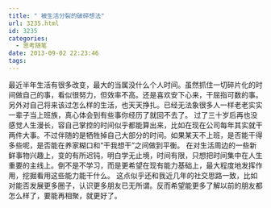 ```yaml
---
title: " 被生活分裂的破碎想法"
url: 3235.html
id: 3235
categories:
  - 思考随笔
date: 2013-09-02 22:23:46
tags:
---
```


最近半年生活有很多改变，最大的当属没什么个人时间。虽然抓住一切碎片化的时间做自己的事，看似很努力，但效率不高。还是喜欢安下心来，干屈指可数的事。 另外对自己将来该过怎么样的生活，也天天挣扎。已经无法象很多人一样老老实实一辈子当上班族，真心体会到有些事你经历了就回不去了。 过了三十岁后再也没感觉人生漫长，容自己掌控的时间似乎都能算出来，比如在现在公司每年其实就干两件大事。不过伴随的是牺牲掉自己大部分的时间。如果某天不上班，是否能干得多些呢，是否能在养家糊口和“干我想干”之间做到平衡。 在对生活周边的一些新鲜事物兴趣上，变的有所迟钝，明白学无止境，时间有限，只想把时间集中在人生重要的主线上。倒不是不学习，而是更希望在现有能力基础上，最大程度地发挥作用，挖掘看用这些能力能干什么。 这点似乎还和我近几年的社交思路一致，比如对能否发展更多圈子，认识更多朋友已无所谓。反而希望能更多了解以前的朋友都怎么样了，要能再相聚，就更好了。